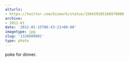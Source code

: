 ```yaml
---
alturls:
- https://twitter.com/bismark/status/158439105166970880
archive:
- 2012-01
date: '2012-01-15T06:43:21+00:00'
imagetype: jpg
slug: '1326609801'
type: photo
---
```


poke for dinner.
